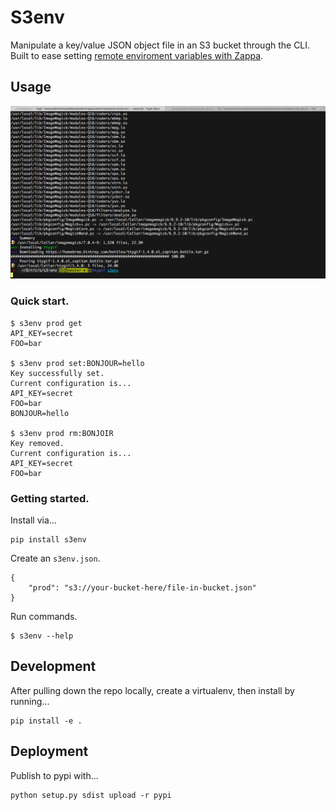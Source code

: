 # S3env

Manipulate a key/value JSON object file in an S3 bucket through the CLI. Built to ease setting [remote enviroment variables with Zappa](https://github.com/Miserlou/Zappa#remote-environment-variables).

## Usage

![](tty.gif)

### Quick start.
```
$ s3env prod get
API_KEY=secret
FOO=bar

$ s3env prod set:BONJOUR=hello
Key successfully set.
Current configuration is...
API_KEY=secret
FOO=bar
BONJOUR=hello

$ s3env prod rm:BONJOIR
Key removed.
Current configuration is...
API_KEY=secret
FOO=bar
```

### Getting started.

Install via...
```
pip install s3env
```

Create an `s3env.json`.
```
{
    "prod": "s3://your-bucket-here/file-in-bucket.json"
}
````

Run commands.
```
$ s3env --help
```

## Development

After pulling down the repo locally, create a virtualenv, then install by running...
```
pip install -e .
```


## Deployment
Publish to pypi with...
```
python setup.py sdist upload -r pypi
```
